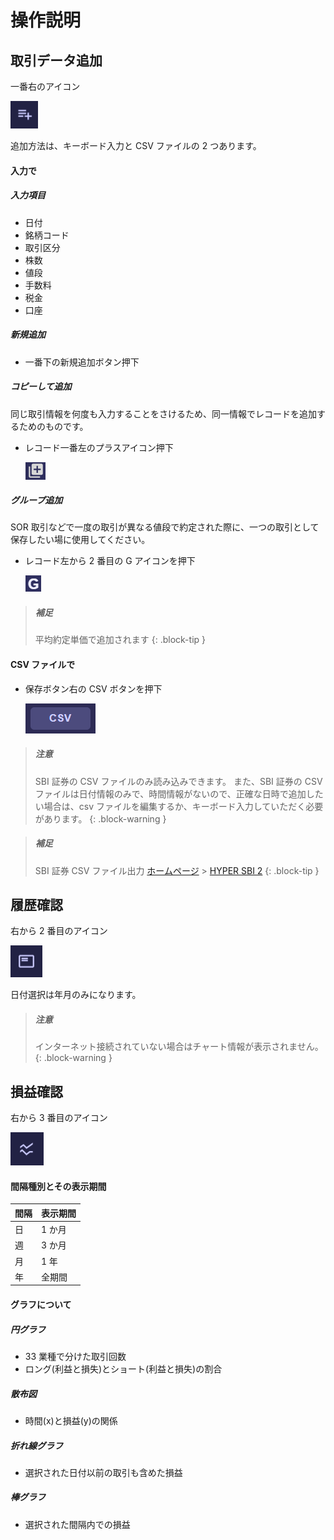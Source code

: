 # 操作説明

## 取引データ追加

一番右のアイコン

![inputicon](./inputicon.png)

追加方法は、キーボード入力と CSV ファイルの 2 つあります。

#### 入力で

##### 入力項目

- 日付
- 銘柄コード
- 取引区分
- 株数
- 値段
- 手数料
- 税金
- 口座

##### 新規追加

- 一番下の新規追加ボタン押下

##### コピーして追加

同じ取引情報を何度も入力することをさけるため、同一情報でレコードを追加するためのものです。

- レコード一番左のプラスアイコン押下

  ![コピー追加](./copyplusicon.png)

##### グループ追加

SOR 取引などで一度の取引が異なる値段で約定された際に、一つの取引として保存したい場に使用してください。

- レコード左から 2 番目の G アイコンを押下

  ![グループに追加](./groupplusicon.png)

> ##### 補足
>
> 平均約定単価で追加されます
> {: .block-tip }

#### CSV ファイルで

- 保存ボタン右の CSV ボタンを押下

  ![csv追加](./csvbutton.png)

> ##### 注意
>
> SBI 証券の CSV ファイルのみ読み込みできます。
> また、SBI 証券の CSV ファイルは日付情報のみで、時間情報がないので、正確な日時で追加したい場合は、csv ファイルを編集するか、キーボード入力していただく必要があります。
> {: .block-warning }

> ##### 補足
>
> SBI 証券 CSV ファイル出力
> [ホームページ](https://www.sbisec.co.jp/ETGate/WPLETmgR001Control?OutSide=on&getFlg=on&burl=search_home&cat1=home&cat2=service&dir=service&file=home_kakutei_rei.html) > [HYPER SBI 2](https://search.sbisec.co.jp/v2/popwin/guide/tool/hyper_sbi_2/05_trading/ck_orderstatus.html#a14)
> {: .block-tip }

## 履歴確認

右から 2 番目のアイコン

![historyicon](./historyicon.png)

日付選択は年月のみになります。

> ##### 注意
>
> インターネット接続されていない場合はチャート情報が表示されません。
> {: .block-warning }

## 損益確認

右から 3 番目のアイコン

![profitandlossicon](./pnlicon.png)

#### 間隔種別とその表示期間

| 間隔 | 表示期間 |
| ---- | -------- |
| 日   | 1 か月   |
| 週   | 3 か月   |
| 月   | 1 年     |
| 年   | 全期間   |

#### グラフについて

##### 円グラフ

- 33 業種で分けた取引回数
- ロング(利益と損失)とショート(利益と損失)の割合

##### 散布図

- 時間(x)と損益(y)の関係

##### 折れ線グラフ

- 選択された日付以前の取引も含めた損益

##### 棒グラフ

- 選択された間隔内での損益
